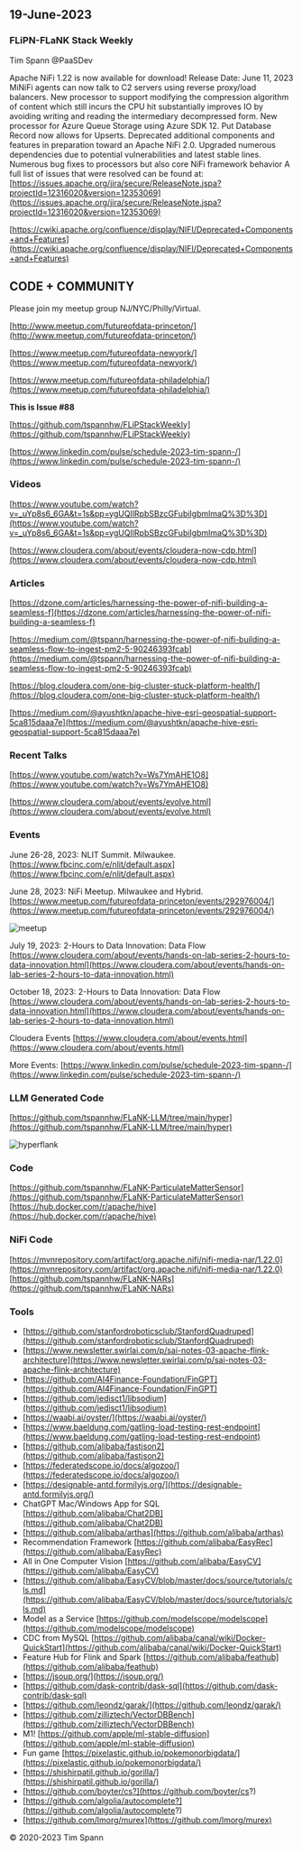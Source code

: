 ## 19-June-2023

### FLiPN-FLaNK Stack Weekly

Tim Spann @PaaSDev

Apache NiFi 1.22 is now available for download!
Release Date: June 11, 2023
MiNiFi agents can now talk to C2 servers using reverse proxy/load balancers.
New processor to support modifying the compression algorithm of content which still incurs the CPU hit substantially improves IO by avoiding writing and reading the intermediary decompressed form.
New processor for Azure Queue Storage using Azure SDK 12.
Put Database Record now allows for Upserts.
Deprecated additional components and features in preparation toward an Apache NiFi 2.0.
Upgraded numerous dependencies due to potential vulnerabilities and latest stable lines.
Numerous bug fixes to processors but also core NiFi framework behavior
A full list of issues that were resolved can be found at: 
[https://issues.apache.org/jira/secure/ReleaseNote.jspa?projectId=12316020&version=12353069](https://issues.apache.org/jira/secure/ReleaseNote.jspa?projectId=12316020&version=12353069)

[https://cwiki.apache.org/confluence/display/NIFI/Deprecated+Components+and+Features](https://cwiki.apache.org/confluence/display/NIFI/Deprecated+Components+and+Features)

## CODE + COMMUNITY


Please join my meetup group NJ/NYC/Philly/Virtual. 

[http://www.meetup.com/futureofdata-princeton/](http://www.meetup.com/futureofdata-princeton/)

[https://www.meetup.com/futureofdata-newyork/](https://www.meetup.com/futureofdata-newyork/)

[https://www.meetup.com/futureofdata-philadelphia/](https://www.meetup.com/futureofdata-philadelphia/)


**This is Issue #88**


[https://github.com/tspannhw/FLiPStackWeekly](https://github.com/tspannhw/FLiPStackWeekly)

[https://www.linkedin.com/pulse/schedule-2023-tim-spann-/](https://www.linkedin.com/pulse/schedule-2023-tim-spann-/)



### Videos

[https://www.youtube.com/watch?v=_uYp8s6_6GA&t=1s&pp=ygUQIlRpbSBzcGFubiIgbmlmaQ%3D%3D](https://www.youtube.com/watch?v=_uYp8s6_6GA&t=1s&pp=ygUQIlRpbSBzcGFubiIgbmlmaQ%3D%3D)

[https://www.cloudera.com/about/events/cloudera-now-cdp.html](https://www.cloudera.com/about/events/cloudera-now-cdp.html)


### Articles

[https://dzone.com/articles/harnessing-the-power-of-nifi-building-a-seamless-f](https://dzone.com/articles/harnessing-the-power-of-nifi-building-a-seamless-f)

[https://medium.com/@tspann/harnessing-the-power-of-nifi-building-a-seamless-flow-to-ingest-pm2-5-90246393fcab](https://medium.com/@tspann/harnessing-the-power-of-nifi-building-a-seamless-flow-to-ingest-pm2-5-90246393fcab)

[https://blog.cloudera.com/one-big-cluster-stuck-platform-health/](https://blog.cloudera.com/one-big-cluster-stuck-platform-health/)

[https://medium.com/@ayushtkn/apache-hive-esri-geospatial-support-5ca815daaa7e](https://medium.com/@ayushtkn/apache-hive-esri-geospatial-support-5ca815daaa7e)


### Recent Talks


[https://www.youtube.com/watch?v=Ws7YmAHE1O8](https://www.youtube.com/watch?v=Ws7YmAHE1O8)

[https://www.cloudera.com/about/events/evolve.html](https://www.cloudera.com/about/events/evolve.html)


### Events


June 26-28, 2023:  NLIT Summit.  Milwaukee.  
[https://www.fbcinc.com/e/nlit/default.aspx](https://www.fbcinc.com/e/nlit/default.aspx)

June 28, 2023:  NiFi Meetup.   Milwaukee and Hybrid.
[https://www.meetup.com/futureofdata-princeton/events/292976004/](https://www.meetup.com/futureofdata-princeton/events/292976004/)

![meetup](https://raw.githubusercontent.com/tspannhw/FLiPStackWeekly/main/images/junemeetup.jpg)

July 19, 2023:   2-Hours to Data Innovation:   Data Flow
[https://www.cloudera.com/about/events/hands-on-lab-series-2-hours-to-data-innovation.html](https://www.cloudera.com/about/events/hands-on-lab-series-2-hours-to-data-innovation.html)

October 18, 2023:  2-Hours to Data Innovation:   Data Flow
[https://www.cloudera.com/about/events/hands-on-lab-series-2-hours-to-data-innovation.html](https://www.cloudera.com/about/events/hands-on-lab-series-2-hours-to-data-innovation.html)

Cloudera Events
[https://www.cloudera.com/about/events.html](https://www.cloudera.com/about/events.html)

More Events:
[https://www.linkedin.com/pulse/schedule-2023-tim-spann-/](https://www.linkedin.com/pulse/schedule-2023-tim-spann-/)


### LLM Generated Code

[https://github.com/tspannhw/FLaNK-LLM/tree/main/hyper](https://github.com/tspannhw/FLaNK-LLM/tree/main/hyper)

![hyperflank](https://raw.githubusercontent.com/tspannhw/FLaNK-LLM/main/hyper/2023-06-12_13-36-42_000.png)

### Code

[https://github.com/tspannhw/FLaNK-ParticulateMatterSensor](https://github.com/tspannhw/FLaNK-ParticulateMatterSensor)
[https://hub.docker.com/r/apache/hive](https://hub.docker.com/r/apache/hive)

### NiFi Code

[https://mvnrepository.com/artifact/org.apache.nifi/nifi-media-nar/1.22.0](https://mvnrepository.com/artifact/org.apache.nifi/nifi-media-nar/1.22.0)
[https://github.com/tspannhw/FLaNK-NARs](https://github.com/tspannhw/FLaNK-NARs)

### Tools

* [https://github.com/stanfordroboticsclub/StanfordQuadruped](https://github.com/stanfordroboticsclub/StanfordQuadruped)
* [https://www.newsletter.swirlai.com/p/sai-notes-03-apache-flink-architecture](https://www.newsletter.swirlai.com/p/sai-notes-03-apache-flink-architecture)
* [https://github.com/AI4Finance-Foundation/FinGPT](https://github.com/AI4Finance-Foundation/FinGPT)
* [https://github.com/jedisct1/libsodium](https://github.com/jedisct1/libsodium)
* [https://waabi.ai/oyster/](https://waabi.ai/oyster/)
* [https://www.baeldung.com/gatling-load-testing-rest-endpoint](https://www.baeldung.com/gatling-load-testing-rest-endpoint)
* [https://github.com/alibaba/fastjson2](https://github.com/alibaba/fastjson2)
* [https://federatedscope.io/docs/algozoo/](https://federatedscope.io/docs/algozoo/)
* [https://designable-antd.formilyjs.org/](https://designable-antd.formilyjs.org/)
* ChatGPT Mac/Windows App for SQL [https://github.com/alibaba/Chat2DB](https://github.com/alibaba/Chat2DB)
* [https://github.com/alibaba/arthas](https://github.com/alibaba/arthas)
* Recommendation Framework [https://github.com/alibaba/EasyRec](https://github.com/alibaba/EasyRec)
* All in One Computer Vision [https://github.com/alibaba/EasyCV](https://github.com/alibaba/EasyCV)
* [https://github.com/alibaba/EasyCV/blob/master/docs/source/tutorials/cls.md](https://github.com/alibaba/EasyCV/blob/master/docs/source/tutorials/cls.md)
* Model as a Service [https://github.com/modelscope/modelscope](https://github.com/modelscope/modelscope)
* CDC from MySQL [https://github.com/alibaba/canal/wiki/Docker-QuickStart](https://github.com/alibaba/canal/wiki/Docker-QuickStart)
* Feature Hub for Flink and Spark [https://github.com/alibaba/feathub](https://github.com/alibaba/feathub)
* [https://jsoup.org/](https://jsoup.org/)
* [https://github.com/dask-contrib/dask-sql](https://github.com/dask-contrib/dask-sql)
* [https://github.com/leondz/garak/](https://github.com/leondz/garak/)
* [https://github.com/zilliztech/VectorDBBench](https://github.com/zilliztech/VectorDBBench)
* M1! [https://github.com/apple/ml-stable-diffusion](https://github.com/apple/ml-stable-diffusion)
* Fun game [https://pixelastic.github.io/pokemonorbigdata/](https://pixelastic.github.io/pokemonorbigdata/)
* [https://shishirpatil.github.io/gorilla/](https://shishirpatil.github.io/gorilla/)
* [https://github.com/boyter/cs?](https://github.com/boyter/cs?)
* [https://github.com/algolia/autocomplete?](https://github.com/algolia/autocomplete?)
* [https://github.com/lmorg/murex](https://github.com/lmorg/murex)

&copy; 2020-2023 Tim Spann

